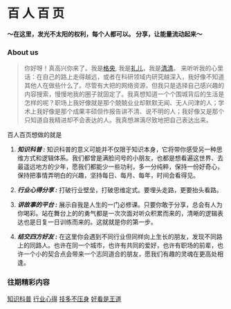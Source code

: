 # 百 人 百 页

**～在这里，发光不太阳的权利，每个人都可以。 分享，让能量流动起来～**

### About us
> 你好呀！真高兴你来了。我是[格央](img/gesang.jpg), 我是[礼儿](img/lier.jpg)，我是[清清](img/feng.jpg)。
来听听我的心里话：在自己的路上走得越远，或者在科研领域内研究越深入，我好像不知道其他人在做些什么了。尽管有大把的网络资源，但我只是选择自己感兴趣的内容搜索，慢慢地我的圈子就固定了。我真想知道一个个围城背后的生活是怎样的呢？职场上我好像就是那个兢兢业业却默默无闻、无人问津的人；学术上我好像是那个成果丰硕但作报告讲不清、说不明的人；我好像又是那个只知道自我精进却不会表达的人。我真想淋漓尽致地把自己表达出来。

百人百页想做的就是
1. **_知识科普 :_**   知识科普的意义可能并不仅限于知识本身，它将带你感受另一种思维方式和逻辑体系。我们都曾是满脸问号的小朋友，也都是想看遍这世界、去最遥远地方的少年，愿我们都能少一些功利，多一分纯粹，保持一份好奇心，保持把事情弄明白的兴趣，坚持每日、每月、每年，时间会看得见。

2. **_行业心得分享 :_**  打破行业壁垒，打破思维定式。要埋头走路，更要抬头看路。

3. **_讲故事的平台 :_** 展示自我是人生的一门必修课。只要你敢于分享，总会有人为你喝彩。站在舞台上的的勇气都是一次次面对听众积累而来的，清晰的逻辑表达也是日复一日训练而来的。这就就是你的第一步。

4. **_结交四方好友 :_** 在这里你会遇到不同行业但同样向上生长的朋友，发现不同路上的同路人。也许在同一个城市，也许有共同的爱好，也许有职场的前辈，也许一个小的契合点会带来一个志同道合的朋友，愿我们有趣的灵魂在更高处相逢。


### 往期精彩内容

[知识科普](documents/test.pdf)
[行业心得](documents/test.pdf)
[技多不压身](documents/test.pdf)
[好看是王道](documents/test.pdf)
